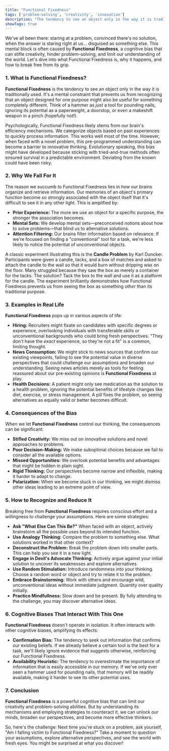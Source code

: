 ```yaml
---
title: "Functional Fixedness"
tags: ['problem-solving', 'creativity', 'innovation']
description: "The tendency to see an object only in the way it is traditionally used."
showTags: true
---
```



We've all been there: staring at a problem, convinced there's no solution, when the answer is staring right at us… disguised as something else. This mental block is often caused by **Functional Fixedness**, a cognitive bias that can stifle creativity, hinder problem-solving, and limit our understanding of the world. Let's dive into what Functional Fixedness is, why it happens, and how to break free from its grip.

### 1. What is Functional Fixedness?

**Functional Fixedness** is the tendency to see an object only in the way it is traditionally used. It's a mental constraint that prevents us from recognizing that an object designed for one purpose might also be useful for something completely different. Think of a hammer as *just* a tool for pounding nails, ignoring its potential as a paperweight, a doorstop, or even a makeshift weapon in a pinch (hopefully not!).

Psychologically, Functional Fixedness likely stems from our brain's efficiency mechanisms. We categorize objects based on past experiences to quickly process information. This works well most of the time. However, when faced with a novel problem, this pre-programmed understanding can become a barrier to innovative thinking. Evolutionary speaking, this bias might have developed because sticking with tried-and-true methods often ensured survival in a predictable environment. Deviating from the known could have been risky.

### 2. Why We Fall For It

The reason we succumb to Functional Fixedness lies in how our brains organize and retrieve information. Our memories of an object's primary function become so strongly associated with the object itself that it's difficult to see it in any other light. This is amplified by:

*   **Prior Experience:** The more we use an object for a specific purpose, the stronger the association becomes.
*   **Mental Sets:** We develop mental sets—preconceived notions about how to solve problems—that blind us to alternative solutions.
*   **Attention Filtering:** Our brains filter information based on relevance. If we're focused on finding a "conventional" tool for a task, we're less likely to notice the potential of unconventional objects.

A classic experiment illustrating this is the **Candle Problem** by Karl Duncker. Participants were given a candle, tacks, and a box of matches and asked to attach the candle to the wall so that it would burn without dripping wax on the floor. Many struggled because they saw the box as merely a container for the tacks. The solution? Tack the box to the wall and use it as a platform for the candle. The experiment brilliantly demonstrates how Functional Fixedness prevents us from seeing the box as something *other* than its traditional purpose.

### 3. Examples in Real Life

**Functional Fixedness** pops up in various aspects of life:

*   **Hiring:** Recruiters might fixate on candidates with specific degrees or experience, overlooking individuals with transferable skills or unconventional backgrounds who could bring fresh perspectives. "They don't have the *exact* experience, so they're not a fit" is a common, limiting thought.
*   **News Consumption:** We might stick to news sources that confirm our existing viewpoints, failing to see the potential value in diverse perspectives that could challenge our assumptions and broaden our understanding. Seeing news articles merely as tools for feeling reassured about our pre-existing opinions is **Functional Fixedness** at play.
*   **Health Decisions:** A patient might only see medication as the solution to a health problem, ignoring the potential benefits of lifestyle changes like diet, exercise, or stress management. A pill fixes the problem, so seeing alternatives as equally valid or better becomes difficult.

### 4. Consequences of the Bias

When we let **Functional Fixedness** control our thinking, the consequences can be significant:

*   **Stifled Creativity:** We miss out on innovative solutions and novel approaches to problems.
*   **Poor Decision-Making:** We make suboptimal choices because we fail to consider all the available options.
*   **Missed Opportunities:** We overlook potential benefits and advantages that might be hidden in plain sight.
*   **Rigid Thinking:** Our perspectives become narrow and inflexible, making it harder to adapt to change.
*   **Polarization:** When we become stuck in our thinking, we might dismiss other ideas leading to an extreme point of view.

### 5. How to Recognize and Reduce It

Breaking free from **Functional Fixedness** requires conscious effort and a willingness to challenge your assumptions. Here are some strategies:

*   **Ask "What Else Can This Be?"** When faced with an object, actively brainstorm all the possible uses beyond its intended function.
*   **Use Analogy Thinking:** Compare the problem to something else. What solutions worked in that other context?
*   **Deconstruct the Problem:** Break the problem down into smaller parts. This can help you see it in a new light.
*   **Engage in Devil's Advocate Thinking:** Actively argue against your initial solution to uncover its weaknesses and explore alternatives.
*   **Use Random Stimulation:** Introduce randomness into your thinking. Choose a random word or object and try to relate it to the problem.
*   **Embrace Brainstorming:** Work with others and encourage wild, unconventional ideas without immediate judgment. Quantity over quality initially.
*   **Practice Mindfullness:** Slow down and be present. By fully attending to the challenge, you may discover alternative ideas.

### 6. Cognitive Biases That Interact With This One

**Functional Fixedness** doesn't operate in isolation. It often interacts with other cognitive biases, amplifying its effects:

*   **Confirmation Bias:** The tendency to seek out information that confirms our existing beliefs. If we already believe a certain tool is the best for a task, we'll likely ignore evidence that suggests otherwise, reinforcing our Functional Fixedness.
*   **Availability Heuristic:** The tendency to overestimate the importance of information that is easily accessible in our memory. If we've only ever seen a hammer used for pounding nails, that memory will be readily available, making it harder to see its other potential uses.

### 7. Conclusion

**Functional Fixedness** is a powerful cognitive bias that can limit our creativity and problem-solving abilities. But by understanding its mechanisms and employing strategies to counteract it, we can unlock our minds, broaden our perspectives, and become more effective thinkers.

So, here's the challenge: Next time you're stuck on a problem, ask yourself, "Am I falling victim to Functional Fixedness?" Take a moment to question your assumptions, explore alternative perspectives, and see the world with fresh eyes. You might be surprised at what you discover!

